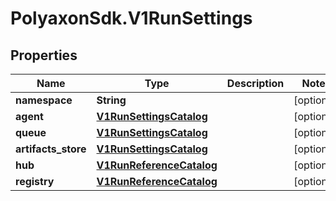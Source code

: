 # PolyaxonSdk.V1RunSettings

## Properties

Name | Type | Description | Notes
------------ | ------------- | ------------- | -------------
**namespace** | **String** |  | [optional] 
**agent** | [**V1RunSettingsCatalog**](V1RunSettingsCatalog.md) |  | [optional] 
**queue** | [**V1RunSettingsCatalog**](V1RunSettingsCatalog.md) |  | [optional] 
**artifacts_store** | [**V1RunSettingsCatalog**](V1RunSettingsCatalog.md) |  | [optional] 
**hub** | [**V1RunReferenceCatalog**](V1RunReferenceCatalog.md) |  | [optional] 
**registry** | [**V1RunReferenceCatalog**](V1RunReferenceCatalog.md) |  | [optional] 


